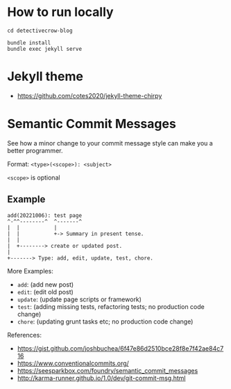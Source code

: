 # How to run locally

```
cd detectivecrow-blog

bundle install
bundle exec jekyll serve
```

# Jekyll theme

- https://github.com/cotes2020/jekyll-theme-chirpy

# Semantic Commit Messages

See how a minor change to your commit message style can make you a better programmer.

Format: `<type>(<scope>): <subject>`

`<scope>` is optional

## Example

```
add(20221006): test page
^-^^--------^  ^-------^
|  |           |
|  |           +-> Summary in present tense.
|  |
|  +--------> create or updated post.
|
+-------> Type: add, edit, update, test, chore.
```

More Examples:

- `add`: (add new post)
- `edit`: (edit old post)
- `update`: (update page scripts or framework)
- `test`: (adding missing tests, refactoring tests; no production code change)
- `chore`: (updating grunt tasks etc; no production code change)

References:

- https://gist.github.com/joshbuchea/6f47e86d2510bce28f8e7f42ae84c716
- https://www.conventionalcommits.org/
- https://seesparkbox.com/foundry/semantic_commit_messages
- http://karma-runner.github.io/1.0/dev/git-commit-msg.html
